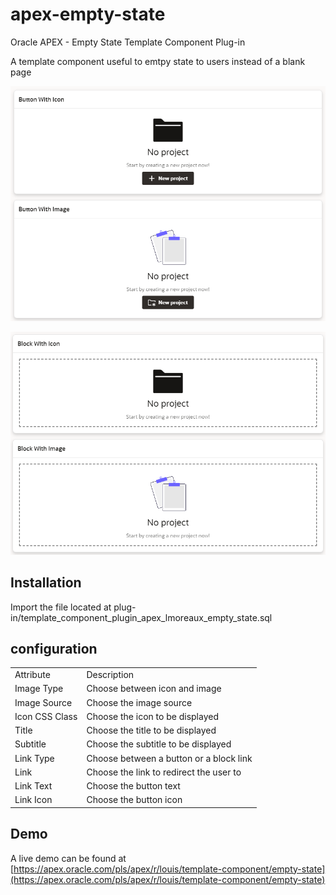 # apex-empty-state
Oracle APEX - Empty State Template Component Plug-in

A template component useful to emtpy state to users instead of a blank page

![Screenshot showing the Empty State template component plug-in with link as a button](https://github.com/LouisMoreaux/apex-empty-state/blob/main/assets/button.PNG?raw=true "Screenshot showing the Empty State template component plug-in with link as a button")

![Screenshot showing the Empty State template component plug-in with link as a block](https://github.com/LouisMoreaux/apex-empty-state/blob/main/assets/block.PNG?raw=true "Screenshot showing the Empty State template component plug-in with link as a block")

## Installation
Import the file located at plug-in/template_component_plugin_apex_lmoreaux_empty_state.sql

## configuration
<table>
<tr>
<td> Attribute </td> <td> Description </td>
</tr>
<tr>
<td> Image Type </td>
<td> Choose between icon and image</td>
</tr>
<tr>
<td> Image Source </td>
<td> Choose the image source </td>
</tr>
<tr>
<td> Icon CSS Class </td>
<td> Choose the icon to be displayed </td>
</tr>
<tr>
<td> Title </td>
<td> Choose the title to be displayed </td>
</tr>
<tr>
<td> Subtitle </td>
<td> Choose the subtitle to be displayed </td>
</tr>
<tr>
<td> Link Type </td>
<td> Choose between a button or a block link </td>
</tr>
<tr>
<td> Link </td>
<td> Choose the link to redirect the user to </td>
</tr>
<tr>
<td> Link Text </td>
<td> Choose the button text </td>
</tr>
<tr>
<td> Link Icon </td>
<td> Choose the button icon </td>
</tr>
</table>

## Demo
A live demo can be found at [https://apex.oracle.com/pls/apex/r/louis/template-component/empty-state](https://apex.oracle.com/pls/apex/r/louis/template-component/empty-state)



